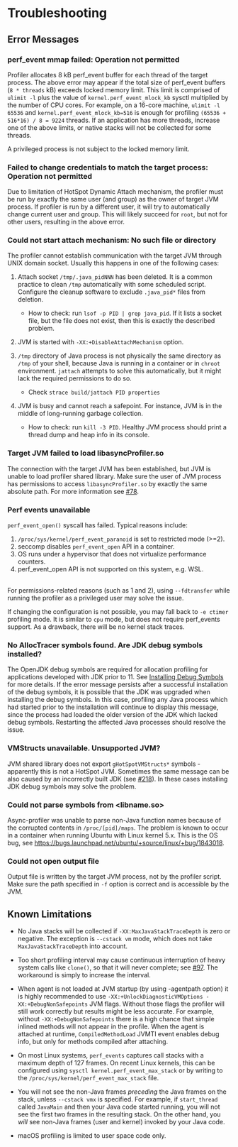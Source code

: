 # Troubleshooting

## Error Messages

### perf_event mmap failed: Operation not permitted

Profiler allocates 8 kB perf_event buffer for each thread of the target process.
The above error may appear if the total size of perf_event buffers (`8 * threads` kB)
exceeds locked memory limit. This limit is comprised of `ulimit -l` plus
the value of `kernel.perf_event_mlock_kb` sysctl multiplied by the number of CPU cores.
For example, on a 16-core machine, `ulimit -l 65536` and `kernel.perf_event_mlock_kb=516`
is enough for profiling `(65536 + 516*16) / 8 = 9224` threads.
If an application has more threads, increase one of the above limits, or native stacks
will not be collected for some threads.

A privileged process is not subject to the locked memory limit.

### Failed to change credentials to match the target process: Operation not permitted

Due to limitation of HotSpot Dynamic Attach mechanism, the profiler must be run
by exactly the same user (and group) as the owner of target JVM process.
If profiler is run by a different user, it will try to automatically change
current user and group. This will likely succeed for `root`, but not for
other users, resulting in the above error.

### Could not start attach mechanism: No such file or directory

The profiler cannot establish communication with the target JVM through UNIX domain socket.
Usually this happens in one of the following cases:

1. Attach socket `/tmp/.java_pidNNN` has been deleted. It is a common
   practice to clean `/tmp` automatically with some scheduled script.
   Configure the cleanup software to exclude `.java_pid*` files from deletion.

   - How to check: run `lsof -p PID | grep java_pid`. If it lists a socket file, but the file does not exist, then this is exactly
     the described problem.

2. JVM is started with `-XX:+DisableAttachMechanism` option.
3. `/tmp` directory of Java process is not physically the same directory
   as `/tmp` of your shell, because Java is running in a container or in
   `chroot` environment. `jattach` attempts to solve this automatically,
   but it might lack the required permissions to do so.
   - Check `strace build/jattach PID properties`
4. JVM is busy and cannot reach a safepoint. For instance,
   JVM is in the middle of long-running garbage collection.
   - How to check: run `kill -3 PID`. Healthy JVM process should print
     a thread dump and heap info in its console.

### Target JVM failed to load libasyncProfiler.so

The connection with the target JVM has been established, but JVM is unable to load profiler shared library.
Make sure the user of JVM process has permissions to access `libasyncProfiler.so` by exactly the same absolute path.
For more information see [#78](https://github.com/async-profiler/async-profiler/issues/78).

### Perf events unavailable

`perf_event_open()` syscall has failed. Typical reasons include:

1. `/proc/sys/kernel/perf_event_paranoid` is set to restricted mode (>=2).
2. seccomp disables `perf_event_open` API in a container.
3. OS runs under a hypervisor that does not virtualize performance counters.
4. perf_event_open API is not supported on this system, e.g. WSL.

<br>For permissions-related reasons (such as 1 and 2), using `--fdtransfer` while running the profiler
as a privileged user may solve the issue.

If changing the configuration is not possible, you may fall back to
`-e ctimer` profiling mode. It is similar to `cpu` mode, but does not
require perf_events support. As a drawback, there will be no kernel
stack traces.

### No AllocTracer symbols found. Are JDK debug symbols installed?

The OpenJDK debug symbols are required for allocation profiling for applications developed
with JDK prior to 11. See [Installing Debug Symbols](ProfilingModes.md#installing-debug-symbols) for more
details. If the error message persists after a successful installation of the debug symbols,
it is possible that the JDK was upgraded when installing the debug symbols.
In this case, profiling any Java process which had started prior to the installation
will continue to display this message, since the process had loaded
the older version of the JDK which lacked debug symbols.
Restarting the affected Java processes should resolve the issue.

### VMStructs unavailable. Unsupported JVM?

JVM shared library does not export `gHotSpotVMStructs*` symbols -
apparently this is not a HotSpot JVM. Sometimes the same message
can be also caused by an incorrectly built JDK
(see [#218](https://github.com/async-profiler/async-profiler/issues/218)).
In these cases installing JDK debug symbols may solve the problem.

### Could not parse symbols from <libname.so>

Async-profiler was unable to parse non-Java function names because of
the corrupted contents in `/proc/[pid]/maps`. The problem is known to
occur in a container when running Ubuntu with Linux kernel 5.x.
This is the OS bug, see <https://bugs.launchpad.net/ubuntu/+source/linux/+bug/1843018>.

### Could not open output file

Output file is written by the target JVM process, not by the profiler script.
Make sure the path specified in `-f` option is correct and is accessible by the JVM.

## Known Limitations

- No Java stacks will be collected if `-XX:MaxJavaStackTraceDepth` is zero
  or negative. The exception is `--cstack vm` mode, which does not take
  `MaxJavaStackTraceDepth` into account.

- Too short profiling interval may cause continuous interruption of heavy
  system calls like `clone()`, so that it will never complete;
  see [#97](https://github.com/async-profiler/async-profiler/issues/97).
  The workaround is simply to increase the interval.

- When agent is not loaded at JVM startup (by using -agentpath option) it is
  highly recommended to use `-XX:+UnlockDiagnosticVMOptions -XX:+DebugNonSafepoints` JVM flags.
  Without those flags the profiler will still work correctly but results might be
  less accurate. For example, without `-XX:+DebugNonSafepoints` there is a high chance
  that simple inlined methods will not appear in the profile. When the agent is attached at runtime,
  `CompiledMethodLoad` JVMTI event enables debug info, but only for methods compiled after attaching.

- On most Linux systems, `perf_events` captures call stacks with a maximum depth
  of 127 frames. On recent Linux kernels, this can be configured using
  `sysctl kernel.perf_event_max_stack` or by writing to the
  `/proc/sys/kernel/perf_event_max_stack` file.

- You will not see the non-Java frames _preceding_ the Java frames on the
  stack, unless `--cstack vmx` is specified.
  For example, if `start_thread` called `JavaMain` and then your Java
  code started running, you will not see the first two frames in the resulting
  stack. On the other hand, you _will_ see non-Java frames (user and kernel)
  invoked by your Java code.

- macOS profiling is limited to user space code only.
